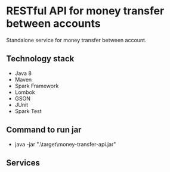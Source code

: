 # RESTful API for money transfer between accounts
Standalone service for money transfer between account.

## Technology stack
- Java 8
- Maven
- Spark Framework
- Lombok
- GSON
- JUnit
- Spark Test

## Command to run jar
- java -jar ".\target\money-transfer-api.jar"

## Services



